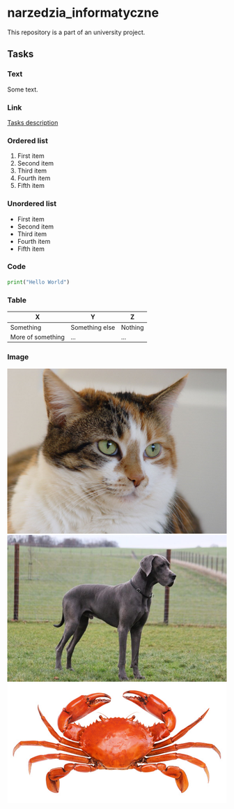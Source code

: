 # narzedzia_informatyczne
This repository is a part of an university project.

## Tasks
### Text
Some text.
### Link
[Tasks description](https://home.agh.edu.pl/~pawljmlo/didactics/tools/2021/2)
### Ordered list
1. First item
1. Second item
1. Third item
1. Fourth item
1. Fifth item
### Unordered list
* First item
* Second item
* Third item
* Fourth item
* Fifth item
### Code
``` python
print("Hello World")
```
### Table
X | Y | Z
-- | -- | --
Something | Something else | Nothing
More of something | ... | ...
### Image
![Image of a cat](animal/cat.jpg)
![Image of a dog](animal/dog.jpg)
![Iamge of a crab](animal/crab.jpg)
